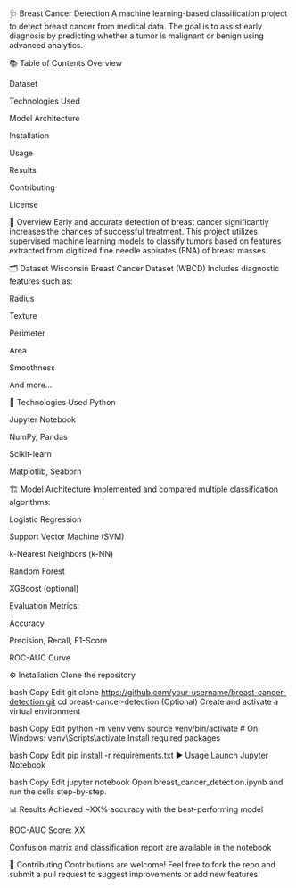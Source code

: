 🩺 Breast Cancer Detection
A machine learning-based classification project to detect breast cancer from medical data. The goal is to assist early diagnosis by predicting whether a tumor is malignant or benign using advanced analytics.

📚 Table of Contents
Overview

Dataset

Technologies Used

Model Architecture

Installation

Usage

Results

Contributing

License

📖 Overview
Early and accurate detection of breast cancer significantly increases the chances of successful treatment. This project utilizes supervised machine learning models to classify tumors based on features extracted from digitized fine needle aspirates (FNA) of breast masses.

🗂️ Dataset
Wisconsin Breast Cancer Dataset (WBCD)
Includes diagnostic features such as:

Radius

Texture

Perimeter

Area

Smoothness

And more...

🧰 Technologies Used
Python

Jupyter Notebook

NumPy, Pandas

Scikit-learn

Matplotlib, Seaborn

🏗️ Model Architecture
Implemented and compared multiple classification algorithms:

Logistic Regression

Support Vector Machine (SVM)

k-Nearest Neighbors (k-NN)

Random Forest

XGBoost (optional)

Evaluation Metrics:

Accuracy

Precision, Recall, F1-Score

ROC-AUC Curve

⚙️ Installation
Clone the repository

bash
Copy
Edit
git clone https://github.com/your-username/breast-cancer-detection.git
cd breast-cancer-detection
(Optional) Create and activate a virtual environment

bash
Copy
Edit
python -m venv venv
source venv/bin/activate  # On Windows: venv\Scripts\activate
Install required packages

bash
Copy
Edit
pip install -r requirements.txt
▶️ Usage
Launch Jupyter Notebook

bash
Copy
Edit
jupyter notebook
Open breast_cancer_detection.ipynb and run the cells step-by-step.

📊 Results
Achieved ~XX% accuracy with the best-performing model

ROC-AUC Score: XX

Confusion matrix and classification report are available in the notebook

🤝 Contributing
Contributions are welcome! Feel free to fork the repo and submit a pull request to suggest improvements or add new features.
